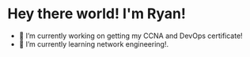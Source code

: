 # Hey there world! I'm Ryan!

- 🔭 I’m currently working on getting my CCNA and DevOps certificate!
- 🌱 I’m currently learning network engineering!.
